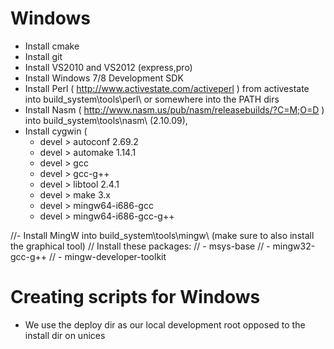 # Windows
- Install cmake
- Install git
- Install VS2010 and VS2012 (express,pro)
- Install Windows 7/8 Development SDK
- Install Perl ( http://www.activestate.com/activeperl ) from activestate into build_system\tools\perl\ or somewhere into the PATH dirs 
- Install Nasm ( http://www.nasm.us/pub/nasm/releasebuilds/?C=M;O=D ) into build_system\tools\nasm\  (2.10.09), 
- Install cygwin ( 
  - devel > autoconf 2.69.2 
  - devel > automake 1.14.1
  - devel > gcc
  - devel > gcc-g++
  - devel > libtool 2.4.1
  - devel > make 3.x
  - devel > mingw64-i686-gcc
  - devel > mingw64-i686-gcc-g++

//- Install MingW into build_system\tools\mingw\ (make sure to also install the graphical tool)
//  Install these packages:
//   - msys-base
//   - mingw32-gcc-g++
//   - mingw-developer-toolkit

# Creating scripts for Windows
- We use the deploy dir as our local development root opposed to the install dir on unices